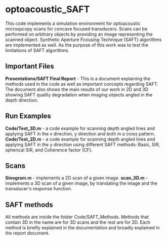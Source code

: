 # optoacoustic_SAFT

This code implements a simulation environment for optoacoustic microspcopy scans for concave focused transducers. Scans can be performed on arbitrary objects
by providing an image representing the scanned object.
Synthetic Aperture Fcousing Technique (SAFT) algorithms are implemented as well. As the purpose of this work was to test the limitations of SAFT algorithms. 

## Important Files
**Presentations/SAFT Final Report** - This is a document explaining the methods used in the code as well as important concepts regarding SAFT. The document also shows the main results of our work in 2D and 3D showing SAFT quality degradation when imaging objects angled in the depth direction.

## Run Examples
**Code/Test_3D.m** - a code example for scanning depth angled lines and applying SAFT in the x direction, y direction and both in a cross pattern.
**Code/Test_2D.m** - a code example for scanning depth angled lines and applying SAFT in the y direction using different SAFT methods: Basic, SIR, spherical SIR, and Coherence factor (CF).

## Scans 
**Sinogram.m** - implements a 2D scan of a given image.
**scan_3D.m** - implements a 3D scan of a given image, by translating the image and the transducer's response function.

## SAFT methods 
All methods are inside the folder Code/SAFT_Methods.
Methods that contain 3D in the name are for 3D scans and the rest are for 2D.
Each method is briefly explained in the documentation and broadly explained in the report document.
